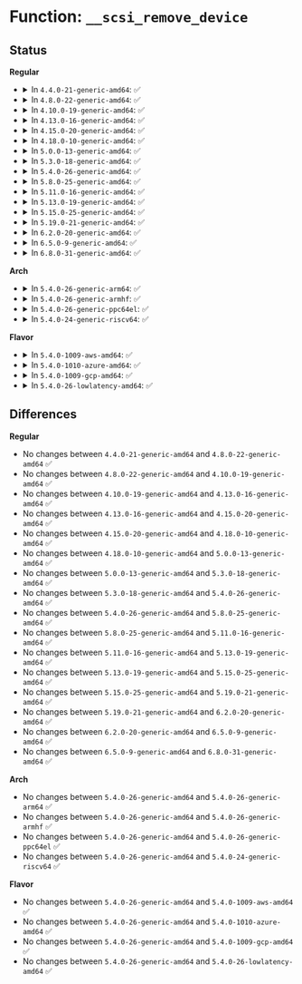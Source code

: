 # Function: <code>__scsi_remove_device</code>

## Status
<b>Regular</b>
<ul>
<li>
<details>
<summary>In <code>4.4.0-21-generic-amd64</code>: ✅</summary>

```c
void __scsi_remove_device(struct scsi_device * sdev)
```

```json
{
  "name": "__scsi_remove_device",
  "collision_type": "Unique Global",
  "inline_type": "No",
  "funcs": [
    {
      "addr": 18446744071584832384,
      "name": "__scsi_remove_device",
      "external": true,
      "loc": "drivers/scsi/scsi_sysfs.c:1101",
      "file": "drivers/scsi/scsi_sysfs.c",
      "inline": "seen, unknown",
      "caller_inline": [],
      "caller_func": [
        "drivers/scsi/scsi_scan.c:scsi_alloc_sdev",
        "drivers/scsi/scsi_scan.c:scsi_probe_and_add_lun",
        "drivers/scsi/scsi_scan.c:scsi_probe_and_add_lun",
        "drivers/scsi/scsi_scan.c:scsi_report_lun_scan",
        "drivers/scsi/scsi_scan.c:scsi_report_lun_scan",
        "drivers/scsi/scsi_scan.c:do_scan_async",
        "drivers/scsi/scsi_scan.c:scsi_forget_host",
        "drivers/scsi/scsi_sysfs.c:scsi_remove_device"
      ]
    }
  ],
  "symbols": [
    {
      "addr": 18446744071584832384,
      "name": "__scsi_remove_device",
      "section": ".text",
      "bind": "STB_GLOBAL",
      "size": 216
    }
  ]
}
```
</details>
</li>
<li>
<details>
<summary>In <code>4.8.0-22-generic-amd64</code>: ✅</summary>

```c
void __scsi_remove_device(struct scsi_device * sdev)
```

```json
{
  "name": "__scsi_remove_device",
  "collision_type": "Unique Global",
  "inline_type": "No",
  "funcs": [
    {
      "addr": 18446744071585194640,
      "name": "__scsi_remove_device",
      "external": true,
      "loc": "drivers/scsi/scsi_sysfs.c:1276",
      "file": "drivers/scsi/scsi_sysfs.c",
      "inline": "seen, unknown",
      "caller_inline": [],
      "caller_func": [
        "drivers/scsi/scsi_scan.c:scsi_forget_host",
        "drivers/scsi/scsi_scan.c:do_scan_async",
        "drivers/scsi/scsi_scan.c:scsi_report_lun_scan",
        "drivers/scsi/scsi_scan.c:scsi_report_lun_scan",
        "drivers/scsi/scsi_scan.c:scsi_probe_and_add_lun",
        "drivers/scsi/scsi_scan.c:scsi_probe_and_add_lun",
        "drivers/scsi/scsi_scan.c:scsi_alloc_sdev",
        "drivers/scsi/scsi_sysfs.c:scsi_remove_device"
      ]
    }
  ],
  "symbols": [
    {
      "addr": 18446744071585194640,
      "name": "__scsi_remove_device",
      "section": ".text",
      "bind": "STB_GLOBAL",
      "size": 208
    }
  ]
}
```
</details>
</li>
<li>
<details>
<summary>In <code>4.10.0-19-generic-amd64</code>: ✅</summary>

```c
void __scsi_remove_device(struct scsi_device * sdev)
```

```json
{
  "name": "__scsi_remove_device",
  "collision_type": "Unique Global",
  "inline_type": "No",
  "funcs": [
    {
      "addr": 18446744071585389360,
      "name": "__scsi_remove_device",
      "external": true,
      "loc": "drivers/scsi/scsi_sysfs.c:1272",
      "file": "drivers/scsi/scsi_sysfs.c",
      "inline": "seen, unknown",
      "caller_inline": [],
      "caller_func": [
        "drivers/scsi/scsi_scan.c:scsi_forget_host",
        "drivers/scsi/scsi_scan.c:do_scan_async",
        "drivers/scsi/scsi_scan.c:scsi_report_lun_scan",
        "drivers/scsi/scsi_scan.c:scsi_report_lun_scan",
        "drivers/scsi/scsi_scan.c:scsi_probe_and_add_lun",
        "drivers/scsi/scsi_scan.c:scsi_probe_and_add_lun",
        "drivers/scsi/scsi_scan.c:scsi_alloc_sdev",
        "drivers/scsi/scsi_sysfs.c:scsi_remove_device"
      ]
    }
  ],
  "symbols": [
    {
      "addr": 18446744071585389360,
      "name": "__scsi_remove_device",
      "section": ".text",
      "bind": "STB_GLOBAL",
      "size": 208
    }
  ]
}
```
</details>
</li>
<li>
<details>
<summary>In <code>4.13.0-16-generic-amd64</code>: ✅</summary>

```c
void __scsi_remove_device(struct scsi_device * sdev)
```

```json
{
  "name": "__scsi_remove_device",
  "collision_type": "Unique Global",
  "inline_type": "No",
  "funcs": [
    {
      "addr": 18446744071585474176,
      "name": "__scsi_remove_device",
      "external": true,
      "loc": "drivers/scsi/scsi_sysfs.c:1274",
      "file": "drivers/scsi/scsi_sysfs.c",
      "inline": "seen, unknown",
      "caller_inline": [],
      "caller_func": [
        "drivers/scsi/scsi_scan.c:scsi_forget_host",
        "drivers/scsi/scsi_scan.c:do_scan_async",
        "drivers/scsi/scsi_scan.c:__scsi_scan_target",
        "drivers/scsi/scsi_scan.c:__scsi_scan_target",
        "drivers/scsi/scsi_scan.c:scsi_probe_and_add_lun",
        "drivers/scsi/scsi_scan.c:scsi_alloc_sdev",
        "drivers/scsi/scsi_scan.c:scsi_alloc_sdev",
        "drivers/scsi/scsi_sysfs.c:scsi_remove_device"
      ]
    }
  ],
  "symbols": [
    {
      "addr": 18446744071585474176,
      "name": "__scsi_remove_device",
      "section": ".text",
      "bind": "STB_GLOBAL",
      "size": 292
    }
  ]
}
```
</details>
</li>
<li>
<details>
<summary>In <code>4.15.0-20-generic-amd64</code>: ✅</summary>

```c
void __scsi_remove_device(struct scsi_device * sdev)
```

```json
{
  "name": "__scsi_remove_device",
  "collision_type": "Unique Global",
  "inline_type": "No",
  "funcs": [
    {
      "addr": 18446744071585905264,
      "name": "__scsi_remove_device",
      "external": true,
      "loc": "drivers/scsi/scsi_sysfs.c:1319",
      "file": "drivers/scsi/scsi_sysfs.c",
      "inline": "seen, unknown",
      "caller_inline": [],
      "caller_func": [
        "drivers/scsi/scsi_scan.c:scsi_forget_host",
        "drivers/scsi/scsi_scan.c:do_scan_async",
        "drivers/scsi/scsi_scan.c:__scsi_scan_target",
        "drivers/scsi/scsi_scan.c:__scsi_scan_target",
        "drivers/scsi/scsi_scan.c:scsi_probe_and_add_lun",
        "drivers/scsi/scsi_scan.c:scsi_alloc_sdev",
        "drivers/scsi/scsi_scan.c:scsi_alloc_sdev",
        "drivers/scsi/scsi_sysfs.c:scsi_remove_device"
      ]
    }
  ],
  "symbols": [
    {
      "addr": 18446744071585905264,
      "name": "__scsi_remove_device",
      "section": ".text",
      "bind": "STB_GLOBAL",
      "size": 299
    }
  ]
}
```
</details>
</li>
<li>
<details>
<summary>In <code>4.18.0-10-generic-amd64</code>: ✅</summary>

```c
void __scsi_remove_device(struct scsi_device * sdev)
```

```json
{
  "name": "__scsi_remove_device",
  "collision_type": "Unique Global",
  "inline_type": "No",
  "funcs": [
    {
      "addr": 18446744071586152128,
      "name": "__scsi_remove_device",
      "external": true,
      "loc": "drivers/scsi/scsi_sysfs.c:1339",
      "file": "drivers/scsi/scsi_sysfs.c",
      "inline": "seen, unknown",
      "caller_inline": [],
      "caller_func": [
        "drivers/scsi/scsi_scan.c:scsi_forget_host",
        "drivers/scsi/scsi_scan.c:do_scan_async",
        "drivers/scsi/scsi_scan.c:__scsi_scan_target",
        "drivers/scsi/scsi_scan.c:__scsi_scan_target",
        "drivers/scsi/scsi_scan.c:__scsi_scan_target",
        "drivers/scsi/scsi_scan.c:scsi_probe_and_add_lun",
        "drivers/scsi/scsi_scan.c:scsi_alloc_sdev",
        "drivers/scsi/scsi_scan.c:scsi_alloc_sdev",
        "drivers/scsi/scsi_sysfs.c:scsi_remove_device"
      ]
    }
  ],
  "symbols": [
    {
      "addr": 18446744071586152128,
      "name": "__scsi_remove_device",
      "section": ".text",
      "bind": "STB_GLOBAL",
      "size": 335
    }
  ]
}
```
</details>
</li>
<li>
<details>
<summary>In <code>5.0.0-13-generic-amd64</code>: ✅</summary>

```c
void __scsi_remove_device(struct scsi_device * sdev)
```

```json
{
  "name": "__scsi_remove_device",
  "collision_type": "Unique Global",
  "inline_type": "No",
  "funcs": [
    {
      "addr": 18446744071586293696,
      "name": "__scsi_remove_device",
      "external": true,
      "loc": "drivers/scsi/scsi_sysfs.c:1345",
      "file": "drivers/scsi/scsi_sysfs.c",
      "inline": "seen, unknown",
      "caller_inline": [],
      "caller_func": [
        "drivers/scsi/scsi_scan.c:scsi_forget_host",
        "drivers/scsi/scsi_scan.c:do_scan_async",
        "drivers/scsi/scsi_scan.c:__scsi_scan_target",
        "drivers/scsi/scsi_scan.c:__scsi_scan_target",
        "drivers/scsi/scsi_scan.c:__scsi_scan_target",
        "drivers/scsi/scsi_scan.c:__scsi_scan_target",
        "drivers/scsi/scsi_scan.c:scsi_probe_and_add_lun",
        "drivers/scsi/scsi_scan.c:scsi_alloc_sdev",
        "drivers/scsi/scsi_scan.c:scsi_alloc_sdev",
        "drivers/scsi/scsi_sysfs.c:scsi_remove_device"
      ]
    }
  ],
  "symbols": [
    {
      "addr": 18446744071586293696,
      "name": "__scsi_remove_device",
      "section": ".text",
      "bind": "STB_GLOBAL",
      "size": 335
    }
  ]
}
```
</details>
</li>
<li>
<details>
<summary>In <code>5.3.0-18-generic-amd64</code>: ✅</summary>

```c
void __scsi_remove_device(struct scsi_device * sdev)
```

```json
{
  "name": "__scsi_remove_device",
  "collision_type": "Unique Global",
  "inline_type": "No",
  "funcs": [
    {
      "addr": 18446744071586537104,
      "name": "__scsi_remove_device",
      "external": true,
      "loc": "drivers/scsi/scsi_sysfs.c:1357",
      "file": "drivers/scsi/scsi_sysfs.c",
      "inline": "seen, unknown",
      "caller_inline": [],
      "caller_func": [
        "drivers/scsi/scsi_scan.c:scsi_forget_host",
        "drivers/scsi/scsi_scan.c:do_scan_async",
        "drivers/scsi/scsi_scan.c:scsi_report_lun_scan",
        "drivers/scsi/scsi_scan.c:scsi_report_lun_scan",
        "drivers/scsi/scsi_scan.c:scsi_probe_and_add_lun",
        "drivers/scsi/scsi_scan.c:scsi_probe_and_add_lun",
        "drivers/scsi/scsi_scan.c:scsi_alloc_sdev",
        "drivers/scsi/scsi_scan.c:scsi_alloc_sdev",
        "drivers/scsi/scsi_sysfs.c:scsi_remove_device"
      ]
    }
  ],
  "symbols": [
    {
      "addr": 18446744071586537104,
      "name": "__scsi_remove_device",
      "section": ".text",
      "bind": "STB_GLOBAL",
      "size": 331
    }
  ]
}
```
</details>
</li>
<li>
<details>
<summary>In <code>5.4.0-26-generic-amd64</code>: ✅</summary>

```c
void __scsi_remove_device(struct scsi_device * sdev)
```

```json
{
  "name": "__scsi_remove_device",
  "collision_type": "Unique Global",
  "inline_type": "No",
  "funcs": [
    {
      "addr": 18446744071586685200,
      "name": "__scsi_remove_device",
      "external": true,
      "loc": "drivers/scsi/scsi_sysfs.c:1366",
      "file": "drivers/scsi/scsi_sysfs.c",
      "inline": "seen, unknown",
      "caller_inline": [],
      "caller_func": [
        "drivers/scsi/scsi_scan.c:scsi_forget_host",
        "drivers/scsi/scsi_scan.c:do_scan_async",
        "drivers/scsi/scsi_scan.c:scsi_report_lun_scan",
        "drivers/scsi/scsi_scan.c:scsi_report_lun_scan",
        "drivers/scsi/scsi_scan.c:scsi_probe_and_add_lun",
        "drivers/scsi/scsi_scan.c:scsi_probe_and_add_lun",
        "drivers/scsi/scsi_scan.c:scsi_alloc_sdev",
        "drivers/scsi/scsi_scan.c:scsi_alloc_sdev",
        "drivers/scsi/scsi_sysfs.c:scsi_remove_device"
      ]
    }
  ],
  "symbols": [
    {
      "addr": 18446744071586685200,
      "name": "__scsi_remove_device",
      "section": ".text",
      "bind": "STB_GLOBAL",
      "size": 331
    }
  ]
}
```
</details>
</li>
<li>
<details>
<summary>In <code>5.8.0-25-generic-amd64</code>: ✅</summary>

```c
void __scsi_remove_device(struct scsi_device * sdev)
```

```json
{
  "name": "__scsi_remove_device",
  "collision_type": "Unique Global",
  "inline_type": "No",
  "funcs": [
    {
      "addr": 18446744071587484016,
      "name": "__scsi_remove_device",
      "external": true,
      "loc": "drivers/scsi/scsi_sysfs.c:1386",
      "file": "drivers/scsi/scsi_sysfs.c",
      "inline": "seen, unknown",
      "caller_inline": [],
      "caller_func": [
        "drivers/scsi/scsi_scan.c:scsi_forget_host",
        "drivers/scsi/scsi_scan.c:do_scan_async",
        "drivers/scsi/scsi_scan.c:scsi_report_lun_scan",
        "drivers/scsi/scsi_scan.c:scsi_report_lun_scan",
        "drivers/scsi/scsi_scan.c:scsi_probe_and_add_lun",
        "drivers/scsi/scsi_scan.c:scsi_probe_and_add_lun",
        "drivers/scsi/scsi_scan.c:scsi_alloc_sdev",
        "drivers/scsi/scsi_scan.c:scsi_alloc_sdev",
        "drivers/scsi/scsi_sysfs.c:__scsi_remove_target",
        "drivers/scsi/scsi_sysfs.c:sdev_store_delete",
        "drivers/scsi/scsi_sysfs.c:sdev_store_delete"
      ]
    }
  ],
  "symbols": [
    {
      "addr": 18446744071587484016,
      "name": "__scsi_remove_device",
      "section": ".text",
      "bind": "STB_GLOBAL",
      "size": 334
    }
  ]
}
```
</details>
</li>
<li>
<details>
<summary>In <code>5.11.0-16-generic-amd64</code>: ✅</summary>

```c
void __scsi_remove_device(struct scsi_device * sdev)
```

```json
{
  "name": "__scsi_remove_device",
  "collision_type": "Unique Global",
  "inline_type": "No",
  "funcs": [
    {
      "addr": 18446744071587551600,
      "name": "__scsi_remove_device",
      "external": true,
      "loc": "drivers/scsi/scsi_sysfs.c:1397",
      "file": "drivers/scsi/scsi_sysfs.c",
      "inline": "seen, unknown",
      "caller_inline": [],
      "caller_func": [
        "drivers/scsi/scsi_scan.c:scsi_forget_host",
        "drivers/scsi/scsi_scan.c:do_scan_async",
        "drivers/scsi/scsi_scan.c:scsi_report_lun_scan",
        "drivers/scsi/scsi_scan.c:scsi_report_lun_scan",
        "drivers/scsi/scsi_scan.c:scsi_probe_and_add_lun",
        "drivers/scsi/scsi_scan.c:scsi_probe_and_add_lun",
        "drivers/scsi/scsi_scan.c:scsi_alloc_sdev",
        "drivers/scsi/scsi_scan.c:scsi_alloc_sdev",
        "drivers/scsi/scsi_sysfs.c:__scsi_remove_target",
        "drivers/scsi/scsi_sysfs.c:sdev_store_delete",
        "drivers/scsi/scsi_sysfs.c:sdev_store_delete"
      ]
    }
  ],
  "symbols": [
    {
      "addr": 18446744071587551600,
      "name": "__scsi_remove_device",
      "section": ".text",
      "bind": "STB_GLOBAL",
      "size": 334
    }
  ]
}
```
</details>
</li>
<li>
<details>
<summary>In <code>5.13.0-19-generic-amd64</code>: ✅</summary>

```c
void __scsi_remove_device(struct scsi_device * sdev)
```

```json
{
  "name": "__scsi_remove_device",
  "collision_type": "Unique Global",
  "inline_type": "No",
  "funcs": [
    {
      "addr": 18446744071587434000,
      "name": "__scsi_remove_device",
      "external": true,
      "loc": "drivers/scsi/scsi_sysfs.c:1403",
      "file": "drivers/scsi/scsi_sysfs.c",
      "inline": "seen, unknown",
      "caller_inline": [],
      "caller_func": [
        "drivers/scsi/scsi_scan.c:scsi_forget_host",
        "drivers/scsi/scsi_scan.c:do_scan_async",
        "drivers/scsi/scsi_scan.c:scsi_report_lun_scan",
        "drivers/scsi/scsi_scan.c:scsi_report_lun_scan",
        "drivers/scsi/scsi_scan.c:scsi_probe_and_add_lun",
        "drivers/scsi/scsi_scan.c:scsi_probe_and_add_lun",
        "drivers/scsi/scsi_scan.c:scsi_alloc_sdev",
        "drivers/scsi/scsi_scan.c:scsi_alloc_sdev",
        "drivers/scsi/scsi_sysfs.c:scsi_remove_target",
        "drivers/scsi/scsi_sysfs.c:sdev_store_delete",
        "drivers/scsi/scsi_sysfs.c:sdev_store_delete"
      ]
    }
  ],
  "symbols": [
    {
      "addr": 18446744071587434000,
      "name": "__scsi_remove_device",
      "section": ".text",
      "bind": "STB_GLOBAL",
      "size": 334
    }
  ]
}
```
</details>
</li>
<li>
<details>
<summary>In <code>5.15.0-25-generic-amd64</code>: ✅</summary>

```c
void __scsi_remove_device(struct scsi_device * sdev)
```

```json
{
  "name": "__scsi_remove_device",
  "collision_type": "Unique Global",
  "inline_type": "No",
  "funcs": [
    {
      "addr": 18446744071588007504,
      "name": "__scsi_remove_device",
      "external": true,
      "loc": "drivers/scsi/scsi_sysfs.c:1428",
      "file": "drivers/scsi/scsi_sysfs.c",
      "inline": "seen, unknown",
      "caller_inline": [],
      "caller_func": [
        "drivers/scsi/scsi_scan.c:scsi_free_host_dev",
        "drivers/scsi/scsi_scan.c:scsi_forget_host",
        "drivers/scsi/scsi_scan.c:do_scan_async",
        "drivers/scsi/scsi_scan.c:scsi_report_lun_scan",
        "drivers/scsi/scsi_scan.c:scsi_report_lun_scan",
        "drivers/scsi/scsi_scan.c:scsi_probe_and_add_lun",
        "drivers/scsi/scsi_scan.c:scsi_probe_and_add_lun",
        "drivers/scsi/scsi_scan.c:scsi_alloc_sdev",
        "drivers/scsi/scsi_scan.c:scsi_alloc_sdev",
        "drivers/scsi/scsi_sysfs.c:scsi_remove_target",
        "drivers/scsi/scsi_sysfs.c:sdev_store_delete",
        "drivers/scsi/scsi_sysfs.c:sdev_store_delete"
      ]
    }
  ],
  "symbols": [
    {
      "addr": 18446744071588007504,
      "name": "__scsi_remove_device",
      "section": ".text",
      "bind": "STB_GLOBAL",
      "size": 345
    }
  ]
}
```
</details>
</li>
<li>
<details>
<summary>In <code>5.19.0-21-generic-amd64</code>: ✅</summary>

```c
void __scsi_remove_device(struct scsi_device * sdev)
```

```json
{
  "name": "__scsi_remove_device",
  "collision_type": "Unique Global",
  "inline_type": "No",
  "funcs": [
    {
      "addr": 18446744071589367808,
      "name": "__scsi_remove_device",
      "external": true,
      "loc": "drivers/scsi/scsi_sysfs.c:1426",
      "file": "drivers/scsi/scsi_sysfs.c",
      "inline": "seen, unknown",
      "caller_inline": [],
      "caller_func": [
        "drivers/scsi/scsi_scan.c:scsi_forget_host",
        "drivers/scsi/scsi_scan.c:do_scan_async",
        "drivers/scsi/scsi_scan.c:scsi_report_lun_scan",
        "drivers/scsi/scsi_scan.c:scsi_report_lun_scan",
        "drivers/scsi/scsi_scan.c:scsi_probe_and_add_lun",
        "drivers/scsi/scsi_scan.c:scsi_probe_and_add_lun",
        "drivers/scsi/scsi_scan.c:scsi_alloc_sdev",
        "drivers/scsi/scsi_scan.c:scsi_alloc_sdev",
        "drivers/scsi/scsi_sysfs.c:scsi_remove_target",
        "drivers/scsi/scsi_sysfs.c:sdev_store_delete",
        "drivers/scsi/scsi_sysfs.c:sdev_store_delete"
      ]
    }
  ],
  "symbols": [
    {
      "addr": 18446744071589367808,
      "name": "__scsi_remove_device",
      "section": ".text",
      "bind": "STB_GLOBAL",
      "size": 340
    }
  ]
}
```
</details>
</li>
<li>
<details>
<summary>In <code>6.2.0-20-generic-amd64</code>: ✅</summary>

```c
void __scsi_remove_device(struct scsi_device * sdev)
```

```json
{
  "name": "__scsi_remove_device",
  "collision_type": "Unique Global",
  "inline_type": "No",
  "funcs": [
    {
      "addr": 18446744071590937600,
      "name": "__scsi_remove_device",
      "external": true,
      "loc": "drivers/scsi/scsi_sysfs.c:1420",
      "file": "drivers/scsi/scsi_sysfs.c",
      "inline": "seen, unknown",
      "caller_inline": [],
      "caller_func": [
        "drivers/scsi/scsi_scan.c:scsi_forget_host",
        "drivers/scsi/scsi_scan.c:do_scan_async",
        "drivers/scsi/scsi_scan.c:scsi_report_lun_scan",
        "drivers/scsi/scsi_scan.c:scsi_report_lun_scan",
        "drivers/scsi/scsi_scan.c:scsi_probe_and_add_lun",
        "drivers/scsi/scsi_scan.c:scsi_probe_and_add_lun",
        "drivers/scsi/scsi_scan.c:scsi_alloc_sdev",
        "drivers/scsi/scsi_scan.c:scsi_alloc_sdev",
        "drivers/scsi/scsi_sysfs.c:scsi_remove_target",
        "drivers/scsi/scsi_sysfs.c:sdev_store_delete",
        "drivers/scsi/scsi_sysfs.c:sdev_store_delete"
      ]
    }
  ],
  "symbols": [
    {
      "addr": 18446744071590937600,
      "name": "__scsi_remove_device",
      "section": ".text",
      "bind": "STB_GLOBAL",
      "size": 404
    }
  ]
}
```
</details>
</li>
<li>
<details>
<summary>In <code>6.5.0-9-generic-amd64</code>: ✅</summary>

```c
void __scsi_remove_device(struct scsi_device * sdev)
```

```json
{
  "name": "__scsi_remove_device",
  "collision_type": "Unique Global",
  "inline_type": "No",
  "funcs": [
    {
      "addr": 18446744071591281376,
      "name": "__scsi_remove_device",
      "external": true,
      "loc": "drivers/scsi/scsi_sysfs.c:1450",
      "file": "drivers/scsi/scsi_sysfs.c",
      "inline": "seen, unknown",
      "caller_inline": [],
      "caller_func": [
        "drivers/scsi/scsi_scan.c:scsi_forget_host",
        "drivers/scsi/scsi_scan.c:do_scan_async",
        "drivers/scsi/scsi_scan.c:scsi_report_lun_scan",
        "drivers/scsi/scsi_scan.c:scsi_report_lun_scan",
        "drivers/scsi/scsi_scan.c:scsi_probe_and_add_lun",
        "drivers/scsi/scsi_scan.c:scsi_probe_and_add_lun",
        "drivers/scsi/scsi_scan.c:scsi_alloc_sdev",
        "drivers/scsi/scsi_scan.c:scsi_alloc_sdev",
        "drivers/scsi/scsi_sysfs.c:scsi_remove_target",
        "drivers/scsi/scsi_sysfs.c:sdev_store_delete",
        "drivers/scsi/scsi_sysfs.c:sdev_store_delete"
      ]
    }
  ],
  "symbols": [
    {
      "addr": 18446744071591281376,
      "name": "__scsi_remove_device",
      "section": ".text",
      "bind": "STB_GLOBAL",
      "size": 411
    }
  ]
}
```
</details>
</li>
<li>
<details>
<summary>In <code>6.8.0-31-generic-amd64</code>: ✅</summary>

```c
void __scsi_remove_device(struct scsi_device * sdev)
```

```json
{
  "name": "__scsi_remove_device",
  "collision_type": "Unique Global",
  "inline_type": "No",
  "funcs": [
    {
      "addr": 18446744071591628816,
      "name": "__scsi_remove_device",
      "external": true,
      "loc": "drivers/scsi/scsi_sysfs.c:1450",
      "file": "drivers/scsi/scsi_sysfs.c",
      "inline": "seen, unknown",
      "caller_inline": [],
      "caller_func": [
        "drivers/scsi/scsi_scan.c:scsi_forget_host",
        "drivers/scsi/scsi_scan.c:do_scan_async",
        "drivers/scsi/scsi_scan.c:scsi_report_lun_scan",
        "drivers/scsi/scsi_scan.c:scsi_report_lun_scan",
        "drivers/scsi/scsi_scan.c:scsi_probe_and_add_lun",
        "drivers/scsi/scsi_scan.c:scsi_probe_and_add_lun",
        "drivers/scsi/scsi_scan.c:scsi_alloc_sdev",
        "drivers/scsi/scsi_scan.c:scsi_alloc_sdev",
        "drivers/scsi/scsi_sysfs.c:scsi_remove_target",
        "drivers/scsi/scsi_sysfs.c:sdev_store_delete",
        "drivers/scsi/scsi_sysfs.c:sdev_store_delete"
      ]
    }
  ],
  "symbols": [
    {
      "addr": 18446744071591628816,
      "name": "__scsi_remove_device",
      "section": ".text",
      "bind": "STB_GLOBAL",
      "size": 411
    }
  ]
}
```
</details>
</li>
</ul>
<b>Arch</b>
<ul>
<li>
<details>
<summary>In <code>5.4.0-26-generic-arm64</code>: ✅</summary>

```c
void __scsi_remove_device(struct scsi_device * sdev)
```

```json
{
  "name": "__scsi_remove_device",
  "collision_type": "Unique Global",
  "inline_type": "No",
  "funcs": [
    {
      "addr": 18446603336499591168,
      "name": "__scsi_remove_device",
      "external": true,
      "loc": "drivers/scsi/scsi_sysfs.c:1366",
      "file": "drivers/scsi/scsi_sysfs.c",
      "inline": "seen, unknown",
      "caller_inline": [],
      "caller_func": [
        "drivers/scsi/scsi_scan.c:scsi_forget_host",
        "drivers/scsi/scsi_scan.c:do_scan_async",
        "drivers/scsi/scsi_scan.c:scsi_report_lun_scan",
        "drivers/scsi/scsi_scan.c:scsi_report_lun_scan",
        "drivers/scsi/scsi_scan.c:scsi_probe_and_add_lun",
        "drivers/scsi/scsi_scan.c:scsi_probe_and_add_lun",
        "drivers/scsi/scsi_scan.c:scsi_alloc_sdev",
        "drivers/scsi/scsi_scan.c:scsi_alloc_sdev",
        "drivers/scsi/scsi_sysfs.c:scsi_remove_device"
      ]
    }
  ],
  "symbols": [
    {
      "addr": 18446603336499591168,
      "name": "__scsi_remove_device",
      "section": ".text",
      "bind": "STB_GLOBAL",
      "size": 312
    }
  ]
}
```
</details>
</li>
<li>
<details>
<summary>In <code>5.4.0-26-generic-armhf</code>: ✅</summary>

```c
void __scsi_remove_device(struct scsi_device * sdev)
```

```json
{
  "name": "__scsi_remove_device",
  "collision_type": "Unique Global",
  "inline_type": "No",
  "funcs": [
    {
      "addr": 3232048628,
      "name": "__scsi_remove_device",
      "external": true,
      "loc": "drivers/scsi/scsi_sysfs.c:1366",
      "file": "drivers/scsi/scsi_sysfs.c",
      "inline": "seen, unknown",
      "caller_inline": [],
      "caller_func": [
        "drivers/scsi/scsi_scan.c:scsi_forget_host",
        "drivers/scsi/scsi_scan.c:do_scan_async",
        "drivers/scsi/scsi_scan.c:scsi_report_lun_scan",
        "drivers/scsi/scsi_scan.c:scsi_report_lun_scan",
        "drivers/scsi/scsi_scan.c:scsi_probe_and_add_lun",
        "drivers/scsi/scsi_scan.c:scsi_probe_and_add_lun",
        "drivers/scsi/scsi_scan.c:scsi_alloc_sdev",
        "drivers/scsi/scsi_scan.c:scsi_alloc_sdev",
        "drivers/scsi/scsi_sysfs.c:scsi_remove_device"
      ]
    }
  ],
  "symbols": [
    {
      "addr": 3232048628,
      "name": "__scsi_remove_device",
      "section": ".text",
      "bind": "STB_GLOBAL",
      "size": 320
    }
  ]
}
```
</details>
</li>
<li>
<details>
<summary>In <code>5.4.0-26-generic-ppc64el</code>: ✅</summary>

```c
void __scsi_remove_device(struct scsi_device * sdev)
```

```json
{
  "name": "__scsi_remove_device",
  "collision_type": "Unique Global",
  "inline_type": "No",
  "funcs": [
    {
      "addr": 13835058055292891952,
      "name": "__scsi_remove_device",
      "external": true,
      "loc": "drivers/scsi/scsi_sysfs.c:1366",
      "file": "drivers/scsi/scsi_sysfs.c",
      "inline": "seen, unknown",
      "caller_inline": [],
      "caller_func": [
        "drivers/scsi/scsi_scan.c:scsi_free_host_dev",
        "drivers/scsi/scsi_scan.c:scsi_forget_host",
        "drivers/scsi/scsi_scan.c:do_scan_async",
        "drivers/scsi/scsi_scan.c:scsi_report_lun_scan",
        "drivers/scsi/scsi_scan.c:scsi_report_lun_scan",
        "drivers/scsi/scsi_scan.c:scsi_probe_and_add_lun",
        "drivers/scsi/scsi_scan.c:scsi_probe_and_add_lun",
        "drivers/scsi/scsi_scan.c:scsi_alloc_sdev",
        "drivers/scsi/scsi_scan.c:scsi_alloc_sdev",
        "drivers/scsi/scsi_sysfs.c:scsi_remove_device"
      ]
    }
  ],
  "symbols": [
    {
      "addr": 13835058055292891952,
      "name": "__scsi_remove_device",
      "section": ".text",
      "bind": "STB_GLOBAL",
      "size": 496
    }
  ]
}
```
</details>
</li>
<li>
<details>
<summary>In <code>5.4.0-24-generic-riscv64</code>: ✅</summary>

```c
void __scsi_remove_device(struct scsi_device * sdev)
```

```json
{
  "name": "__scsi_remove_device",
  "collision_type": "Unique Global",
  "inline_type": "No",
  "funcs": [
    {
      "addr": 18446743936276781620,
      "name": "__scsi_remove_device",
      "external": true,
      "loc": "drivers/scsi/scsi_sysfs.c:1366",
      "file": "drivers/scsi/scsi_sysfs.c",
      "inline": "seen, unknown",
      "caller_inline": [],
      "caller_func": [
        "drivers/scsi/scsi_scan.c:scsi_forget_host",
        "drivers/scsi/scsi_scan.c:do_scan_async",
        "drivers/scsi/scsi_scan.c:scsi_report_lun_scan",
        "drivers/scsi/scsi_scan.c:scsi_report_lun_scan",
        "drivers/scsi/scsi_scan.c:scsi_probe_and_add_lun",
        "drivers/scsi/scsi_scan.c:scsi_probe_and_add_lun",
        "drivers/scsi/scsi_scan.c:scsi_alloc_sdev",
        "drivers/scsi/scsi_scan.c:scsi_alloc_sdev",
        "drivers/scsi/scsi_sysfs.c:scsi_remove_device"
      ]
    }
  ],
  "symbols": [
    {
      "addr": 18446743936276781620,
      "name": "__scsi_remove_device",
      "section": ".text",
      "bind": "STB_GLOBAL",
      "size": 318
    }
  ]
}
```
</details>
</li>
</ul>
<b>Flavor</b>
<ul>
<li>
<details>
<summary>In <code>5.4.0-1009-aws-amd64</code>: ✅</summary>

```c
void __scsi_remove_device(struct scsi_device * sdev)
```

```json
{
  "name": "__scsi_remove_device",
  "collision_type": "Unique Global",
  "inline_type": "No",
  "funcs": [
    {
      "addr": 18446744071586375680,
      "name": "__scsi_remove_device",
      "external": true,
      "loc": "drivers/scsi/scsi_sysfs.c:1366",
      "file": "drivers/scsi/scsi_sysfs.c",
      "inline": "seen, unknown",
      "caller_inline": [],
      "caller_func": [
        "drivers/scsi/scsi_scan.c:scsi_forget_host",
        "drivers/scsi/scsi_scan.c:do_scan_async",
        "drivers/scsi/scsi_scan.c:scsi_report_lun_scan",
        "drivers/scsi/scsi_scan.c:scsi_report_lun_scan",
        "drivers/scsi/scsi_scan.c:scsi_probe_and_add_lun",
        "drivers/scsi/scsi_scan.c:scsi_probe_and_add_lun",
        "drivers/scsi/scsi_scan.c:scsi_alloc_sdev",
        "drivers/scsi/scsi_scan.c:scsi_alloc_sdev",
        "drivers/scsi/scsi_sysfs.c:scsi_remove_device"
      ]
    }
  ],
  "symbols": [
    {
      "addr": 18446744071586375680,
      "name": "__scsi_remove_device",
      "section": ".text",
      "bind": "STB_GLOBAL",
      "size": 331
    }
  ]
}
```
</details>
</li>
<li>
<details>
<summary>In <code>5.4.0-1010-azure-amd64</code>: ✅</summary>

```c
void __scsi_remove_device(struct scsi_device * sdev)
```

```json
{
  "name": "__scsi_remove_device",
  "collision_type": "Unique Global",
  "inline_type": "No",
  "funcs": [
    {
      "addr": 18446744071586216992,
      "name": "__scsi_remove_device",
      "external": true,
      "loc": "drivers/scsi/scsi_sysfs.c:1366",
      "file": "drivers/scsi/scsi_sysfs.c",
      "inline": "seen, unknown",
      "caller_inline": [],
      "caller_func": [
        "drivers/scsi/scsi_scan.c:scsi_forget_host",
        "drivers/scsi/scsi_scan.c:do_scan_async",
        "drivers/scsi/scsi_scan.c:scsi_report_lun_scan",
        "drivers/scsi/scsi_scan.c:scsi_report_lun_scan",
        "drivers/scsi/scsi_scan.c:scsi_probe_and_add_lun",
        "drivers/scsi/scsi_scan.c:scsi_probe_and_add_lun",
        "drivers/scsi/scsi_scan.c:scsi_alloc_sdev",
        "drivers/scsi/scsi_scan.c:scsi_alloc_sdev",
        "drivers/scsi/scsi_sysfs.c:scsi_remove_device"
      ]
    }
  ],
  "symbols": [
    {
      "addr": 18446744071586216992,
      "name": "__scsi_remove_device",
      "section": ".text",
      "bind": "STB_GLOBAL",
      "size": 331
    }
  ]
}
```
</details>
</li>
<li>
<details>
<summary>In <code>5.4.0-1009-gcp-amd64</code>: ✅</summary>

```c
void __scsi_remove_device(struct scsi_device * sdev)
```

```json
{
  "name": "__scsi_remove_device",
  "collision_type": "Unique Global",
  "inline_type": "No",
  "funcs": [
    {
      "addr": 18446744071586633168,
      "name": "__scsi_remove_device",
      "external": true,
      "loc": "drivers/scsi/scsi_sysfs.c:1366",
      "file": "drivers/scsi/scsi_sysfs.c",
      "inline": "seen, unknown",
      "caller_inline": [],
      "caller_func": [
        "drivers/scsi/scsi_scan.c:scsi_forget_host",
        "drivers/scsi/scsi_scan.c:do_scan_async",
        "drivers/scsi/scsi_scan.c:scsi_report_lun_scan",
        "drivers/scsi/scsi_scan.c:scsi_report_lun_scan",
        "drivers/scsi/scsi_scan.c:scsi_probe_and_add_lun",
        "drivers/scsi/scsi_scan.c:scsi_probe_and_add_lun",
        "drivers/scsi/scsi_scan.c:scsi_alloc_sdev",
        "drivers/scsi/scsi_scan.c:scsi_alloc_sdev",
        "drivers/scsi/scsi_sysfs.c:scsi_remove_device"
      ]
    }
  ],
  "symbols": [
    {
      "addr": 18446744071586633168,
      "name": "__scsi_remove_device",
      "section": ".text",
      "bind": "STB_GLOBAL",
      "size": 331
    }
  ]
}
```
</details>
</li>
<li>
<details>
<summary>In <code>5.4.0-26-lowlatency-amd64</code>: ✅</summary>

```c
void __scsi_remove_device(struct scsi_device * sdev)
```

```json
{
  "name": "__scsi_remove_device",
  "collision_type": "Unique Global",
  "inline_type": "No",
  "funcs": [
    {
      "addr": 18446744071586745712,
      "name": "__scsi_remove_device",
      "external": true,
      "loc": "drivers/scsi/scsi_sysfs.c:1366",
      "file": "drivers/scsi/scsi_sysfs.c",
      "inline": "seen, unknown",
      "caller_inline": [],
      "caller_func": [
        "drivers/scsi/scsi_scan.c:scsi_forget_host",
        "drivers/scsi/scsi_scan.c:do_scan_async",
        "drivers/scsi/scsi_scan.c:scsi_report_lun_scan",
        "drivers/scsi/scsi_scan.c:scsi_report_lun_scan",
        "drivers/scsi/scsi_scan.c:scsi_probe_and_add_lun",
        "drivers/scsi/scsi_scan.c:scsi_probe_and_add_lun",
        "drivers/scsi/scsi_scan.c:scsi_alloc_sdev",
        "drivers/scsi/scsi_scan.c:scsi_alloc_sdev",
        "drivers/scsi/scsi_sysfs.c:scsi_remove_device"
      ]
    }
  ],
  "symbols": [
    {
      "addr": 18446744071586745712,
      "name": "__scsi_remove_device",
      "section": ".text",
      "bind": "STB_GLOBAL",
      "size": 331
    }
  ]
}
```
</details>
</li>
</ul>

## Differences
<b>Regular</b>
<ul>
<li>
No changes between <code>4.4.0-21-generic-amd64</code> and <code>4.8.0-22-generic-amd64</code> ✅
</li>
<li>
No changes between <code>4.8.0-22-generic-amd64</code> and <code>4.10.0-19-generic-amd64</code> ✅
</li>
<li>
No changes between <code>4.10.0-19-generic-amd64</code> and <code>4.13.0-16-generic-amd64</code> ✅
</li>
<li>
No changes between <code>4.13.0-16-generic-amd64</code> and <code>4.15.0-20-generic-amd64</code> ✅
</li>
<li>
No changes between <code>4.15.0-20-generic-amd64</code> and <code>4.18.0-10-generic-amd64</code> ✅
</li>
<li>
No changes between <code>4.18.0-10-generic-amd64</code> and <code>5.0.0-13-generic-amd64</code> ✅
</li>
<li>
No changes between <code>5.0.0-13-generic-amd64</code> and <code>5.3.0-18-generic-amd64</code> ✅
</li>
<li>
No changes between <code>5.3.0-18-generic-amd64</code> and <code>5.4.0-26-generic-amd64</code> ✅
</li>
<li>
No changes between <code>5.4.0-26-generic-amd64</code> and <code>5.8.0-25-generic-amd64</code> ✅
</li>
<li>
No changes between <code>5.8.0-25-generic-amd64</code> and <code>5.11.0-16-generic-amd64</code> ✅
</li>
<li>
No changes between <code>5.11.0-16-generic-amd64</code> and <code>5.13.0-19-generic-amd64</code> ✅
</li>
<li>
No changes between <code>5.13.0-19-generic-amd64</code> and <code>5.15.0-25-generic-amd64</code> ✅
</li>
<li>
No changes between <code>5.15.0-25-generic-amd64</code> and <code>5.19.0-21-generic-amd64</code> ✅
</li>
<li>
No changes between <code>5.19.0-21-generic-amd64</code> and <code>6.2.0-20-generic-amd64</code> ✅
</li>
<li>
No changes between <code>6.2.0-20-generic-amd64</code> and <code>6.5.0-9-generic-amd64</code> ✅
</li>
<li>
No changes between <code>6.5.0-9-generic-amd64</code> and <code>6.8.0-31-generic-amd64</code> ✅
</li>
</ul>
<b>Arch</b>
<ul>
<li>
No changes between <code>5.4.0-26-generic-amd64</code> and <code>5.4.0-26-generic-arm64</code> ✅
</li>
<li>
No changes between <code>5.4.0-26-generic-amd64</code> and <code>5.4.0-26-generic-armhf</code> ✅
</li>
<li>
No changes between <code>5.4.0-26-generic-amd64</code> and <code>5.4.0-26-generic-ppc64el</code> ✅
</li>
<li>
No changes between <code>5.4.0-26-generic-amd64</code> and <code>5.4.0-24-generic-riscv64</code> ✅
</li>
</ul>
<b>Flavor</b>
<ul>
<li>
No changes between <code>5.4.0-26-generic-amd64</code> and <code>5.4.0-1009-aws-amd64</code> ✅
</li>
<li>
No changes between <code>5.4.0-26-generic-amd64</code> and <code>5.4.0-1010-azure-amd64</code> ✅
</li>
<li>
No changes between <code>5.4.0-26-generic-amd64</code> and <code>5.4.0-1009-gcp-amd64</code> ✅
</li>
<li>
No changes between <code>5.4.0-26-generic-amd64</code> and <code>5.4.0-26-lowlatency-amd64</code> ✅
</li>
</ul>
